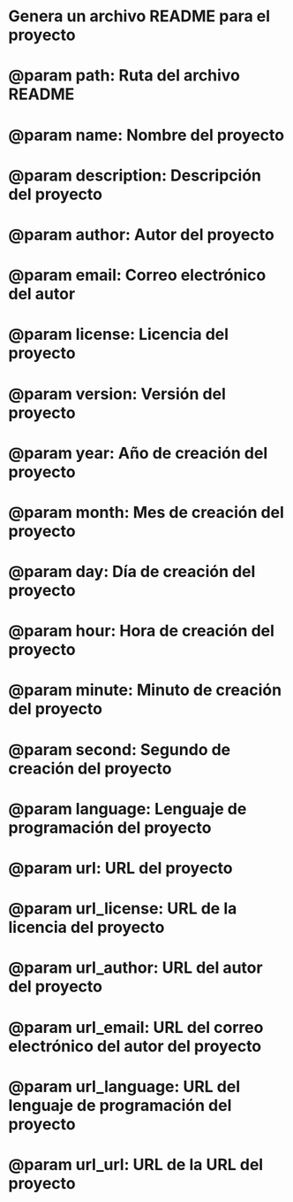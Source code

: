 # Genera un archivo README para el proyecto

# @param path: Ruta del archivo README

# @param name: Nombre del proyecto

# @param description: Descripción del proyecto

# @param author: Autor del proyecto

# @param email: Correo electrónico del autor

# @param license: Licencia del proyecto

# @param version: Versión del proyecto

# @param year: Año de creación del proyecto

# @param month: Mes de creación del proyecto

# @param day: Día de creación del proyecto

# @param hour: Hora de creación del proyecto

# @param minute: Minuto de creación del proyecto

# @param second: Segundo de creación del proyecto

# @param language: Lenguaje de programación del proyecto

# @param url: URL del proyecto

# @param url_license: URL de la licencia del proyecto

# @param url_author: URL del autor del proyecto

# @param url_email: URL del correo electrónico del autor del proyecto

# @param url_language: URL del lenguaje de programación del proyecto

# @param url_url: URL de la URL del proyecto
